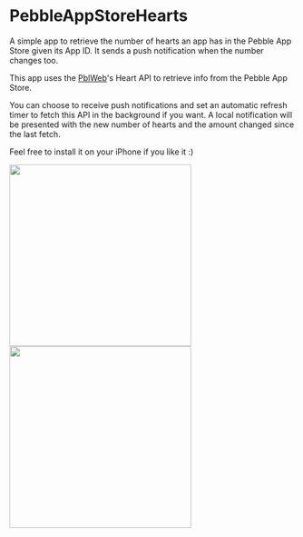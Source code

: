 PebbleAppStoreHearts
====================

A simple app to retrieve the number of hearts an app has in the Pebble App Store given its App ID. It sends a push notification when the number changes too.

This app uses the <a href="http://pblweb.com">PblWeb</a>'s Heart API to retrieve info from the Pebble App Store.

You can choose to receive push notifications and set an automatic refresh timer to fetch this API in the background if you want. A local notification will be presented with the new number of hearts and the amount changed since the last fetch.

Feel free to install it on your iPhone if you like it :)

<img src="http://s27.postimg.org/nnxpustib/Screenshot1.png" width="320px" stlye="float:left;"><img src="http://s30.postimg.org/rdxcnp5dt/Screenshot2.png" width="320px" stlye="float:right;">
